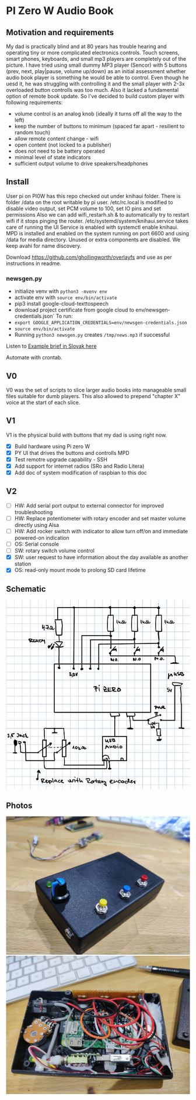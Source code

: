 # PI Zero W Audio Book
## Motivation and requirements
My dad is practically blind and at 80 years has trouble hearing and operating tiny or more complicated electronics controls. Touch screens, smart phones, keyboards, and small mp3 players are completely out of the picture. I have tried using small dummy MP3 player (Sencor) with 5 buttons (prev, next, play|pause, volume up/down) as an initial assessment whether audio book player is something he would be able to control. Even though he uesd it, he was struggling with controlling it and the small player with 2-3x overloaded button controlls was too much. Also it lacked a fundamental option of remote book update. So I've decided to build custom player with following requirements:
- volume control is an analog knob (ideally it turns off all the way to the left)
- keep the number of buttons to minimum (spaced far apart - resilient to random touch)
- allow remote content change - wifi
- open content (not locked to a publisher)
- does not need to be battery operated
- minimal level of state indicators
- sufficient output volume to drive speakers/headphones

## Install
User pi on PI0W has this repo checked out under knihaui folder. There is folder /data on the root writable by pi user. 
/etc/rc.local is modified to disable video output, set PCM volume to 100, set IO pins and set permissions
Also we can add wifi_restarh.sh & to automatically try to restart wifi if it stops pinging the router.
/etc/systemd/system/knihaui.service takes care of running the UI
Service is enabled with systemctl enable knihaui. 
MPD is installed and enabled on the system running on port 6600 and using /data for media directory.
Unused or extra components are disabled. We keep avahi for name discovery.

Download https://github.com/ghollingworth/overlayfs and use as per instructions in readme.

### newsgen.py
* initialize venv with `python3 -mvenv env`
* activate env with `source env/bin/activate`
* pip3 install google-cloud-texttospeech
* download project certificate from google cloud to env/newsgen-credentials.json`
To run:
* `export GOOGLE_APPLICATION_CREDENTIALS=env/newsgen-credentials.json`
* `source env/bin/activate`
* Running `python3 newsgen.py` creates `/tmp/news.mp3` if successful

Listen to [Example brief in Slovak here](example_brief_sk.mp3)

Automate with crontab.


## V0
V0 was the set of scripts to slice larger audio books into manageable small files suitable for dumb players. This also allowed to prepend "chapter X" voice at the start of each slice.

## V1
V1 is the physical build with buttons that my dad is using right now.
- [x] Build hardware using Pi zero W
- [x] PY UI that drives the buttons and controlls MPD
- [x] Test remotre upgrade capability - SSH
- [x] Add support for internet radios (SRo and Radio Litera)
- [x] Add doc of system modification of raspbian to this doc

## V2
- [ ] HW: Add serial port output to external connector for improved troubleshooting 
- [ ] HW: Replace potentiometer with rotary encoder and set master volume directly using Alsa
- [ ] HW: Add rocker switch with indicator to allow turn off/on and immediate powered-on indication
- [ ] OS: Serial console
- [ ] SW: rotary switch volume control
- [x] SW: user request to have information about the day available as another station
- [x] OS: read-only mount mode to prolong SD card lifetime

## Schematic
![Schematic](schematic.png)

## Photos
![Top](Pi0AudioBook-top.jpg)
![Inside](Pi0AudioBook-inside.jpg)
